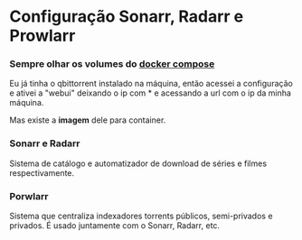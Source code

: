 # Configuração Sonarr, Radarr e Prowlarr

### Sempre olhar os volumes do <u>docker compose</u>

Eu já tinha o qbittorrent instalado na máquina, então acessei a configuração e ativei a "webui" deixando o ip com * e acessando a url com o ip da minha máquina.

Mas existe a **imagem** dele para container.

### Sonarr e Radarr
Sistema de catálogo e automatizador de download de séries e filmes respectivamente.

### Porwlarr
Sistema que centraliza indexadores torrents públicos, semi-privados e privados. É usado juntamente com o Sonarr, Radarr, etc.

